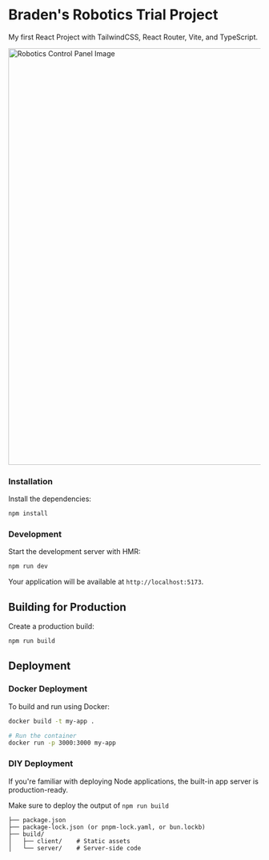 # Braden's Robotics Trial Project

My first React Project with TailwindCSS, React Router, Vite, and TypeScript.

<img width="1491" height="830" alt="Robotics Control Panel Image" src="https://github.com/user-attachments/assets/a8fcd8b4-f8a3-4c41-99c8-64df9914e2c8" />

### Installation

Install the dependencies:

```bash
npm install
```

### Development

Start the development server with HMR:

```bash
npm run dev
```

Your application will be available at `http://localhost:5173`.

## Building for Production

Create a production build:

```bash
npm run build
```

## Deployment

### Docker Deployment

To build and run using Docker:

```bash
docker build -t my-app .

# Run the container
docker run -p 3000:3000 my-app
```


### DIY Deployment

If you're familiar with deploying Node applications, the built-in app server is production-ready.

Make sure to deploy the output of `npm run build`

```
├── package.json
├── package-lock.json (or pnpm-lock.yaml, or bun.lockb)
├── build/
│   ├── client/    # Static assets
│   └── server/    # Server-side code
```


